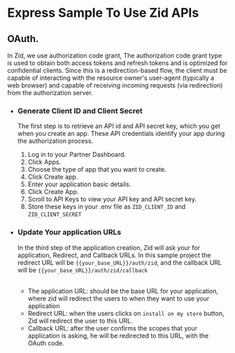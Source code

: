 # Express Sample To Use Zid APIs

## OAuth.
In Zid, we use authorization code grant, The authorization code grant type is used to obtain both access tokens and refresh tokens and is optimized for confidential clients. Since this is a redirection-based flow, the client must be capable of interacting with the resource owner's user-agent (typically a web browser) and capable of receiving incoming requests (via redirection) from the authorization server.
<br>
- ### Generate Client ID and Client Secret
  The first step is to retrieve an API id and API secret key, which you get when you create an app. These API credentials identify your app during the authorization process.

    1) Log in to your Partner Dashboard.
    2) Click Apps.
    3) Choose the type of app that you want to create.
    4) Click Create app.
    5) Enter your application basic details.
    6) Click Create App.
    7) Scroll to API Keys to view your API key and API secret key.
    8) Store these keys in your .env file as `ZID_CLIENT_ID` and `ZID_CLIENT_SECRET`

- ### Update Your application URLs
  In the third step of the application creation, Zid will ask your for application, Redirect, and Callback URLs.
  In this sample project the redirect URL will be `{{your_base_URL}}/auth/zid`, and the callback URL will be `{{your_base_URL}}/auth/zid/callback`
  <br>
  <br>
    - The application URL: should be the base URL for your application, where zid will redirect the users to when they want to use your application
    - Redirect URL: when the users clicks on `install on my store` button, Zid will redirect the user to this URL.
    - Callback URL: after the user confirms the scopes that your application is asking, he will be redirected to this URL, with the OAuth code.

